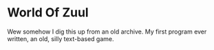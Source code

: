 # World Of Zuul
Wew somehow I dig this up from an old archive. My first program ever written, an old, silly text-based game. 
